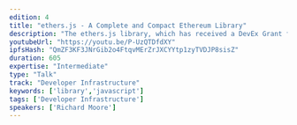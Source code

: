 ```yaml
---
edition: 4
title: "ethers.js - A Complete and Compact Ethereum Library"
description: "The ethers.js library, which has received a DevEx Grant from the Ethereum Foundation is an Ethereum library designed to be complete, while remaining small, flexible and secure. By creating a library which abstracts many of the features available in the Ethereum eco-system to a collection of lowest-common denominator objects, developers can focus on the aspects they care about for their application without having to take into account the type of signer (a geth node? a hardware wallet? a multi-sig contract) or the provider back-end (geth? parity? INFURA? Etherscan?)."
youtubeUrl: "https://youtu.be/P-UzQTDfdXY"
ipfsHash: "QmZF3KF3JNrGib2o4FtqvMErZrJXCYYtp1zyTVDJP8sisZ"
duration: 605
expertise: "Intermediate"
type: "Talk"
track: "Developer Infrastructure"
keywords: ['library','javascript']
tags: ['Developer Infrastructure']
speakers: ['Richard Moore']
---
```

